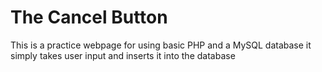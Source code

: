 # The Cancel Button
This is a practice webpage for using basic PHP and a MySQL database
it simply takes user input and inserts it into the database
